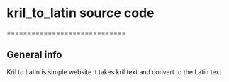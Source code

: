 # kril_to_latin source code
=============================

## General info
Kril to Latin is simple website it takes kril text and convert to the Latin text
